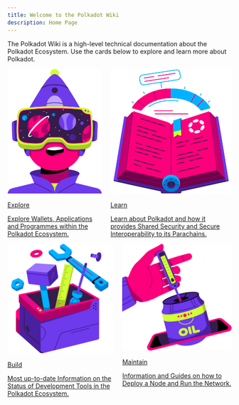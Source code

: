 ```yaml
---
title: Welcome to the Polkadot Wiki
description: Home Page
---
```


The Polkadot Wiki is a high-level technical documentation about the Polkadot Ecosystem. Use the cards below to explore and learn more about Polkadot.

<div class="row" style="display: flex; gap: 20px; justify-content: center;">
  <!-- Card 1 -->
  <a href="./explore/getting-started" class="card-container" data-aos="fade-up" data-aos-delay="100">
    <img src="./assets/home/Explore.png" class="card-image" alt="Explore" />
    <p class="card-title">Explore</p>
    <p class="card-description">
      Explore Wallets, Applications and Programmes within the Polkadot Ecosystem.
    </p>
  </a>

  <!-- Card 2 -->
  <a href="./explore/web3-and-polkadot" class="card-container" data-aos="fade-up" data-aos-delay="200">
    <img src="./assets/home/Learn.png" class="card-image" alt="Learn" />
    <p class="card-title">Learn</p>
    <p class="card-description">
      Learn about Polkadot and how it provides Shared Security and Secure Interoperability to its Parachains.
    </p>
  </a>
</div>

<div class="row" style="display: flex; gap: 20px; justify-content: center;">
  <!-- Card 1 -->
  <a href="https://docs.polkadot.com/develop/" class="card-container" data-aos="fade-up" data-aos-delay="100">
    <img src="./assets/home/Build.png" class="card-image" alt="Explore" />
    <p class="card-title">Build</p>
    <p class="card-description">
      Most up-to-date Information on the Status of Development Tools in the Polkadot Ecosystem.
    </p>
  </a>

  <!-- Card 2 -->
  <a href="https://docs.polkadot.com/infrastructure/" class="card-container" data-aos="fade-up" data-aos-delay="200">
    <img src="./assets/home/Maintain.png" class="card-image" alt="Learn" />
    <p class="card-title">Maintain</p>
    <p class="card-description">
      Information and Guides on how to Deploy a Node and Run the Network.
    </p>
  </a>
</div>
